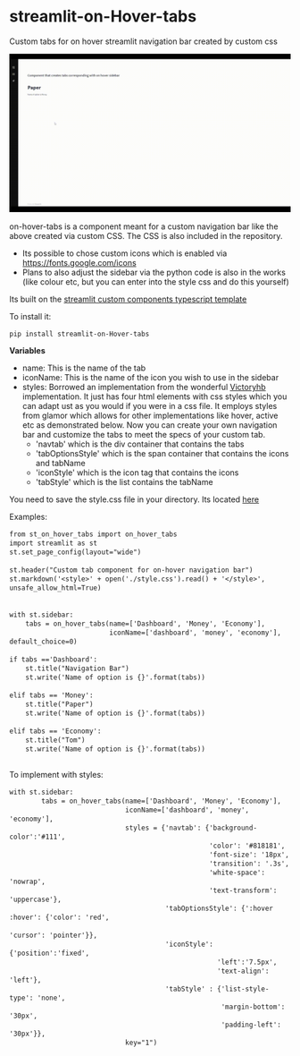 # streamlit-on-Hover-tabs
Custom tabs for on hover streamlit navigation bar created by custom css

![demonstration-on-hover.gif](./img/demonstration-on-hover.gif)

on-hover-tabs is a component meant for a custom navigation bar like the above created via custom CSS. The CSS is also included in the repository. 
- Its possible to chose custom icons which is enabled via https://fonts.google.com/icons
- Plans to also adjust the sidebar via the python code is also in the works (like colour etc, but you can enter into the style css and do this yourself)

Its built on the [streamlit custom components typescript template](https://github.com/streamlit/component-template)

To install it:
```
pip install streamlit-on-Hover-tabs
```

**Variables**

- name: This is the name of the tab
- iconName: This is the name of the icon you wish to use in the sidebar
- styles: Borrowed an implementation from the wonderful [Victoryhb](https://github.com/victoryhb/streamlit-option-menu) implementation. It just has four html elements with css styles which you can adapt ust as you would if you were in a css file. It employs styles from glamor which allows for other implementations like hover, active etc as demonstrated below. Now you can create your own navigation bar and customize the tabs to meet the specs of your custom tab. 
    - 'navtab' which is the div container that contains the tabs
    - 'tabOptionsStyle' which is the span container that contains the icons and tabName
    - 'iconStyle' which is the icon tag that contains the icons
    - 'tabStyle' which is the list contains the tabName

You need to save the style.css file in your directory. Its located [here](https://github.com/Socvest/streamlit-on-Hover-tabs/tree/main/st_on_hover_tabs)

Examples:

```
from st_on_hover_tabs import on_hover_tabs
import streamlit as st
st.set_page_config(layout="wide")

st.header("Custom tab component for on-hover navigation bar")
st.markdown('<style>' + open('./style.css').read() + '</style>', unsafe_allow_html=True)


with st.sidebar:
    tabs = on_hover_tabs(name=['Dashboard', 'Money', 'Economy'], 
                         iconName=['dashboard', 'money', 'economy'], default_choice=0)

if tabs =='Dashboard':
    st.title("Navigation Bar")
    st.write('Name of option is {}'.format(tabs))

elif tabs == 'Money':
    st.title("Paper")
    st.write('Name of option is {}'.format(tabs))

elif tabs == 'Economy':
    st.title("Tom")
    st.write('Name of option is {}'.format(tabs))
    
```

To implement with styles:

```
with st.sidebar:
        tabs = on_hover_tabs(name=['Dashboard', 'Money', 'Economy'], 
                             iconName=['dashboard', 'money', 'economy'],
                             styles = {'navtab': {'background-color':'#111',
                                                  'color': '#818181',
                                                  'font-size': '18px',
                                                  'transition': '.3s',
                                                  'white-space': 'nowrap',
                                                  'text-transform': 'uppercase'},
                                       'tabOptionsStyle': {':hover :hover': {'color': 'red',
                                                                      'cursor': 'pointer'}},
                                       'iconStyle':{'position':'fixed',
                                                    'left':'7.5px',
                                                    'text-align': 'left'},
                                       'tabStyle' : {'list-style-type': 'none',
                                                     'margin-bottom': '30px',
                                                     'padding-left': '30px'}},
                             key="1")
```
